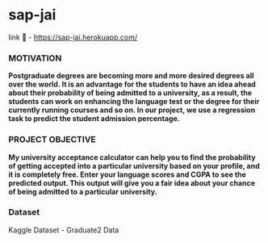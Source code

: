 # sap-jai
link 🔗 - https://sap-jai.herokuapp.com/

### MOTIVATION
**Postgraduate degrees are becoming more and more desired degrees all over the world. It is an advantage for the students to have an idea ahead about their probability of being admitted to a university, as a result, the students can work on enhancing the language test or the degree for their currently running courses and so on. In our project, we use a regression task to predict the student admission percentage.**

### PROJECT OBJECTIVE
**My university acceptance calculator can help you to find the probability of getting accepted into a particular university based on your profile, and it is completely free. Enter your language scores and CGPA to see the predicted output. This output will give you a fair idea about your chance of being admitted to a particular university.**

### Dataset
Kaggle Dataset - Graduate2 Data
